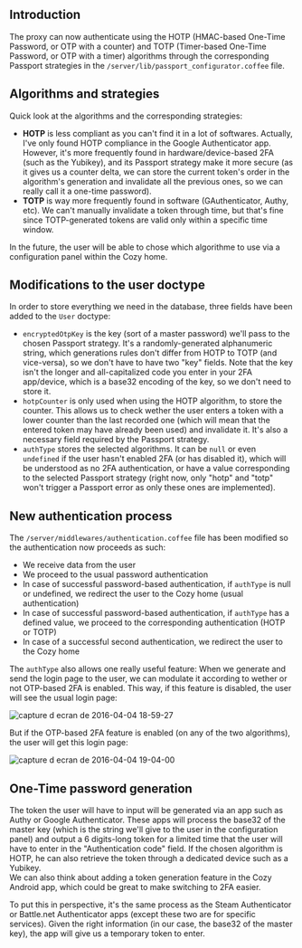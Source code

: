 ## Introduction

The proxy can now authenticate using the HOTP (HMAC-based One-Time Password, or OTP with a counter) and TOTP (Timer-based One-Time Password, or OTP with a timer) algorithms through the corresponding Passport strategies in the `/server/lib/passport_configurator.coffee` file.

## Algorithms and strategies

Quick look at the algorithms and the corresponding strategies:

* **HOTP** is less compliant as you can't find it in a lot of softwares. Actually, I've only found HOTP compliance in the Google Authenticator app. However, it's more frequently found in hardware/device-based 2FA (such as the Yubikey), and its Passport strategy make it more secure (as it gives us a counter delta, we can store the current token's order in the algorithm's generation and invalidate all the previous ones, so we can really call it a one-time password).
* **TOTP** is way more frequently found in software (GAuthenticator, Authy, etc). We can't manually invalidate a token through time, but that's fine since TOTP-generated tokens are valid only within a specific time window.

In the future, the user will be able to chose which algorithme to use via a configuration panel within the Cozy home.

## Modifications to the user doctype

In order to store everything we need in the database, three fields have been added to the `User` doctype:

* `encryptedOtpKey` is the key (sort of a master password) we'll pass to the chosen Passport strategy. It's a randomly-generated alphanumeric string, which generations rules don't differ from HOTP to TOTP (and vice-versa), so we don't have to have two "key" fields. Note that the key isn't the longer and all-capitalized code you enter in your 2FA app/device, which is a base32 encoding of the key, so we don't need to store it.
* `hotpCounter` is only used when using the HOTP algorithm, to store the counter. This allows us to check wether the user enters a token with a lower counter than the last recorded one (which will mean that the entered token may have already been used) and invalidate it. It's also a necessary field required by the Passport strategy.
* `authType` stores the selected algorithms. It can be `null` or even `undefined` if the user hasn't enabled 2FA (or has disabled it), which will be understood as no 2FA authentication, or have a value corresponding to the selected Passport strategy (right now, only "hotp" and "totp" won't trigger a Passport error as only these ones are implemented).

## New authentication process

The `/server/middlewares/authentication.coffee` file has been modified so the authentication now proceeds as such:

* We receive data from the user
* We proceed to the usual password authentication
* In case of successful password-based authentication, if `authType` is null or undefined, we redirect the user to the Cozy home (usual authentication)
* In case of successful password-based authentication, if `authType` has a defined value, we proceed to the corresponding authentication (HOTP or TOTP)
* In case of a successful second authentication, we redirect the user to the Cozy home

The `authType` also allows one really useful feature: When we generate and send the login page to the user, we can modulate it according to wether or not OTP-based 2FA is enabled. This way, if this feature is disabled, the user will see the usual login page:

![capture d ecran de 2016-04-04 18-59-27](https://cloud.githubusercontent.com/assets/5547783/14256036/6136abca-fa97-11e5-8cf5-08b385dc1c9f.png)

But if the OTP-based 2FA feature is enabled (on any of the two algorithms), the user will get this login page:

![capture d ecran de 2016-04-04 19-04-00](https://cloud.githubusercontent.com/assets/5547783/14256173/1f70f406-fa98-11e5-8737-72b60b0f6cb6.png)

## One-Time password generation

The token the user will have to input will be generated via an app such as Authy or Google Authenticator. These apps will process the base32 of the master key (which is the string we'll give to the user in the configuration panel) and output a 6 digits-long token for a limited time that the user will have to enter in the "Authentication code" field.
If the chosen algorithm is HOTP, he can also retrieve the token through a dedicated device such as a Yubikey.<br />
We can also think about adding a token generation feature in the Cozy Android app, which could be great to make switching to 2FA easier.

To put this in perspective, it's the same process as the Steam Authenticator or Battle.net Authenticator apps (except these two are for specific services). Given the right information (in our case, the base32 of the master key), the app will give us a temporary token to enter.
